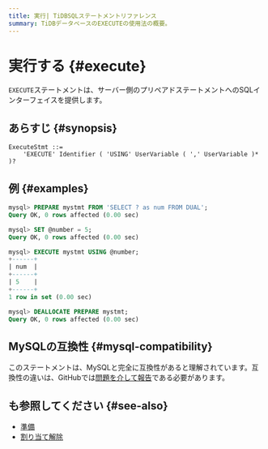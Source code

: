 ```yaml
---
title: 実行| TiDBSQLステートメントリファレンス
summary: TiDBデータベースのEXECUTEの使用法の概要。
---
```


# 実行する {#execute}

`EXECUTE`ステートメントは、サーバー側のプリペアドステートメントへのSQLインターフェイスを提供します。

## あらすじ {#synopsis}

```ebnf+diagram
ExecuteStmt ::=
    'EXECUTE' Identifier ( 'USING' UserVariable ( ',' UserVariable )* )?
```

## 例 {#examples}

```sql
mysql> PREPARE mystmt FROM 'SELECT ? as num FROM DUAL';
Query OK, 0 rows affected (0.00 sec)

mysql> SET @number = 5;
Query OK, 0 rows affected (0.00 sec)

mysql> EXECUTE mystmt USING @number;
+------+
| num  |
+------+
| 5    |
+------+
1 row in set (0.00 sec)

mysql> DEALLOCATE PREPARE mystmt;
Query OK, 0 rows affected (0.00 sec)
```

## MySQLの互換性 {#mysql-compatibility}

このステートメントは、MySQLと完全に互換性があると理解されています。互換性の違いは、GitHubでは[問題を介して報告](https://github.com/pingcap/tidb/issues/new/choose)である必要があります。

## も参照してください {#see-also}

-   [準備](/sql-statements/sql-statement-prepare.md)
-   [割り当て解除](/sql-statements/sql-statement-deallocate.md)
